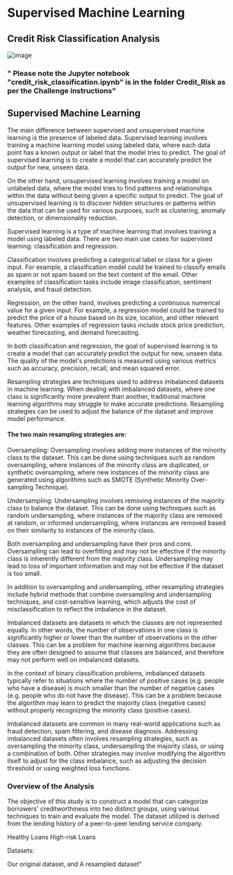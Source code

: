 # Supervised Machine Learning 
## Credit Risk Classification Analysis
![image](https://www.investopedia.com/thmb/C_bFuBz5TbJphsxLFrlLx3S4zyM=/1500x0/filters:no_upscale():max_bytes(150000):strip_icc()/creditrisk-Final-18f65d6c12404b9cbccd5bb713b85ce4.jpg)

### " Please note the Jupyter notebook "credit_risk_classification.ipynb" is in the folder Credit_Risk as per the Challenge instructions"

## Supervised Machine Learning

The main difference between supervised and unsupervised machine learning is the presence of labeled data. Supervised learning involves training a machine learning model using labeled data, where each data point has a known output or label that the model tries to predict. The goal of supervised learning is to create a model that can accurately predict the output for new, unseen data.

On the other hand, unsupervised learning involves training a model on unlabeled data, where the model tries to find patterns and relationships within the data without being given a specific output to predict. The goal of unsupervised learning is to discover hidden structures or patterns within the data that can be used for various purposes, such as clustering, anomaly detection, or dimensionality reduction.

Supervised learning is a type of machine learning that involves training a model using labeled data. There are two main use cases for supervised learning: classification and regression.

Classification involves predicting a categorical label or class for a given input. For example, a classification model could be trained to classify emails as spam or not spam based on the text content of the email. Other examples of classification tasks include image classification, sentiment analysis, and fraud detection.

Regression, on the other hand, involves predicting a continuous numerical value for a given input. For example, a regression model could be trained to predict the price of a house based on its size, location, and other relevant features. Other examples of regression tasks include stock price prediction, weather forecasting, and demand forecasting.

In both classification and regression, the goal of supervised learning is to create a model that can accurately predict the output for new, unseen data. The quality of the model's predictions is measured using various metrics such as accuracy, precision, recall, and mean squared error.

Resampling strategies are techniques used to address imbalanced datasets in machine learning. When dealing with imbalanced datasets, where one class is significantly more prevalent than another, traditional machine learning algorithms may struggle to make accurate predictions. Resampling strategies can be used to adjust the balance of the dataset and improve model performance.

#### The two main resampling strategies are:

Oversampling: Oversampling involves adding more instances of the minority class to the dataset. This can be done using techniques such as random oversampling, where instances of the minority class are duplicated, or synthetic oversampling, where new instances of the minority class are generated using algorithms such as SMOTE (Synthetic Minority Over-sampling Technique).

Undersampling: Undersampling involves removing instances of the majority class to balance the dataset. This can be done using techniques such as random undersampling, where instances of the majority class are removed at random, or informed undersampling, where instances are removed based on their similarity to instances of the minority class.

Both oversampling and undersampling have their pros and cons. Oversampling can lead to overfitting and may not be effective if the minority class is inherently different from the majority class. Undersampling may lead to loss of important information and may not be effective if the dataset is too small.

In addition to oversampling and undersampling, other resampling strategies include hybrid methods that combine oversampling and undersampling techniques, and cost-sensitive learning, which adjusts the cost of misclassification to reflect the imbalance in the dataset.

Imbalanced datasets are datasets in which the classes are not represented equally. In other words, the number of observations in one class is significantly higher or lower than the number of observations in the other classes. This can be a problem for machine learning algorithms because they are often designed to assume that classes are balanced, and therefore may not perform well on imbalanced datasets.

In the context of binary classification problems, imbalanced datasets typically refer to situations where the number of positive cases (e.g. people who have a disease) is much smaller than the number of negative cases (e.g. people who do not have the disease). This can be a problem because the algorithm may learn to predict the majority class (negative cases) without properly recognizing the minority class (positive cases).

Imbalanced datasets are common in many real-world applications such as fraud detection, spam filtering, and disease diagnosis. Addressing imbalanced datasets often involves resampling strategies, such as oversampling the minority class, undersampling the majority class, or using a combination of both. Other strategies may involve modifying the algorithm itself to adjust for the class imbalance, such as adjusting the decision threshold or using weighted loss functions.


### Overview of the Analysis


The objective of this study is to construct a model that can categorize borrowers' creditworthiness into two distinct groups, using various techniques to train and evaluate the model. The dataset utilized is derived from the lending history of a peer-to-peer lending service company.

Healthy Loans
High-risk Loans

Datasets:

Our original dataset, and
A resampled dataset"

####

